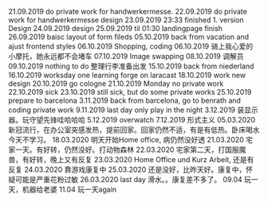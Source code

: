 21.09.2019 do private work for handwerkermesse.
22.09.2019 do private work for handwerkermesse design
23.09.2019 23:33 finished 1. version Design
24.09.2019 design
25.09.2019 til 01:30 landingpage finish
26.09.2019 baisc layout of form fileds
05.10.2019 back from vacation and ajust frontend styles
06.10.2019 Shopping, coding
06.10.2019 骑上我心爱的小摩托，她永远都不会堵车
07.10.2019 Image swapping
08.10.2019 调解员
09.10.2019 nothing to do
整理行李准备出发
15.10.2019 back from niederland
16.10.2019 worksday one learning forge on laracast
18.10.2019 work new design
20.10.2019 go cologne
21.10.2019 Monday no private work
22.10.2019 sick
23.10.2019 still sick, but do some private works
25.10.2019 prepare to barcelona
3.11.2019 back from barcelona, go to benrath and coding private work
9.11.2019 last day only play in the night
3.12.2019 装显示器。玩守望先锋哇哈哈哈
5.12.2019 overwatch
7.12.2019 形式主义
05.03.2020 新冠流行，在办公室突感发热，提前回家。回家仍然不适，有是有低热。卧床喝水今天不学习。
18.03.2020 明天开始Home office, 病仍然没好透
21.03.2020 宅家一天。有好转，仍然没好。打动物森林
22.03.2020 宅家第二天，打国服魔兽，有好转，晚上又有反复
23.03.2020 Home Office und Kurz Arbeit, 还是有反复
24.03.2020 靠游戏康复中
25.03.2020 还是没好，比昨天好。康复中，怀疑可能是严重花粉过敏
26.03.2020 last day 滑水。。康复差不多了。
09.04 玩一天，机器给老婆
11.04 玩一天again

